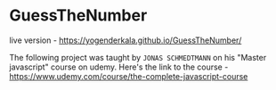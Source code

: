 # GuessTheNumber

live version -  https://yogenderkala.github.io/GuessTheNumber/

The following project was taught by `JONAS SCHMEDTMANN` on his "Master javascript" course on udemy.
Here's the link to the course - https://www.udemy.com/course/the-complete-javascript-course
